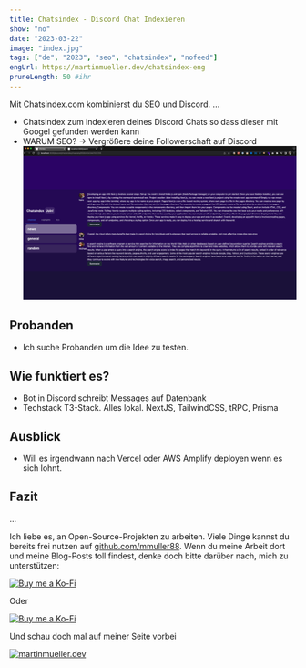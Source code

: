 ```yaml
---
title: Chatsindex - Discord Chat Indexieren
show: "no"
date: "2023-03-22"
image: "index.jpg"
tags: ["de", "2023", "seo", "chatsindex", "nofeed"]
engUrl: https://martinmueller.dev/chatsindex-eng
pruneLength: 50 #ihr
---
```



Mit Chatsindex.com kombinierst du SEO und Discord. ...

* Chatsindex zum indexieren deines Discord Chats so dass dieser mit Googel gefunden werden kann
* WARUM SEO? -> Vergrößere deine Followerschaft auf Discord
![pic](./seo.gif)

## Probanden

* Ich suche Probanden um die Idee zu testen.

## Wie funktiert es?

* Bot in Discord schreibt Messages auf Datenbank
* Techstack T3-Stack. Alles lokal. NextJS, TailwindCSS, tRPC, Prisma

## Ausblick

* Will es irgendwann nach Vercel oder AWS Amplify deployen wenn es sich lohnt.

## Fazit

...

Ich liebe es, an Open-Source-Projekten zu arbeiten. Viele Dinge kannst du bereits frei nutzen auf [github.com/mmuller88](https://github.com/mmuller88). Wenn du meine Arbeit dort und meine Blog-Posts toll findest, denke doch bitte darüber nach, mich zu unterstützen:

[![Buy me a Ko-Fi](https://storage.ko-fi.com/cdn/useruploads/png_d554a01f-60f0-4969-94d1-7b69f3e28c2fcover.jpg?v=69a332f2-b808-4369-8ba3-dae0d1100dd4)](https://ko-fi.com/T6T1BR59W)

Oder

[![Buy me a Ko-Fi](https://theastrologypodcast.com/wp-content/uploads/2015/06/become-my-patron-05.jpg)](https://www.patreon.com/bePatron?u=29010217)

Und schau doch mal auf meiner Seite vorbei

[![martinmueller.dev](https://martinmueller.dev/static/84caa5292a6d0c37c48ae280d04b5fa6/a7715/joint.jpg)](https://martinmueller.dev/resume)